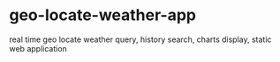 # geo-locate-weather-app

real time geo locate weather query, history search, charts display, static web application 

